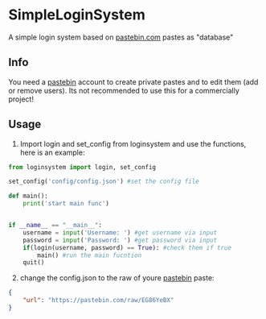 # SimpleLoginSystem

A simple login system based on [pastebin.com](https://pastebin.com/) pastes as "database"

## Info
You need a [pastebin](https://pastebin.com/) account to create private pastes and to edit them (add or remove users). Its not recommended to use this for a commercially project!

## Usage
1. Import login and set_config from loginsystem and use the functions, here is an example:
```python
from loginsystem import login, set_config

set_config('config/config.json') #set the config file

def main():
    print('start main func')


if __name__ == "__main__":
    username = input('Username: ') #get username via input
    password = input('Password: ') #get password via input
    if(login(username, password) == True): #check them if true
        main() #run the main fucntion
    quit()
```
2. change the config.json to the raw of youre [pastebin](https://pastebin.com/) paste:
```json
{
    "url": "https://pastebin.com/raw/EG86YeBX"
}
```

